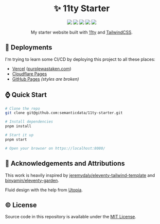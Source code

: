 <h1 align="center">✨ 11ty Starter</h1>

<p align="center">
  <img src="https://img.shields.io/github/languages/code-size/semanticdata/11ty-starter" />
  <img src="https://img.shields.io/github/repo-size/semanticdata/11ty-starter" />
  <img src="https://img.shields.io/github/commit-activity/t/semanticdata/11ty-starter" />
  <img src="https://img.shields.io/github/last-commit/semanticdata/11ty-starter" />
  <img src="https://img.shields.io/website/https/miguelpimentel.do/11ty-starter.svg" />
</p>

<p align="center">My starter website built with <a href="https://www.11ty.dev/">11ty</a> and <a href="https://tailwindcss.com/">TailwindCSS</a>.</p>

## 🚀 Deployments

I'm trying to learn some CI/CD by deploying this project to all these places:

- [Vercel](https://11ty-starter-chi.vercel.app/) ([purplewastaken.com](https://purplewastaken.com/))
- [Cloudflare Pages](https://11ty-starter-4uy.pages.dev/)
- [GitHub Pages](https://miguelpimentel.do/11ty-starter/) *(styles are broken)*

## ⌚ Quick Start

```bash
# Clone the repo
git clone git@github.com:semanticdata/11ty-starter.git

# Install dependencies
pnpm install

# Start it up
pnpm start

# Open your browser on https://localhost:8080/
```

## 🙌 Acknowledgements and Attributions

This work is heavily inspired by [jeremydaly/eleventy-tailwind-template](https://github.com/jeremydaly/eleventy-tailwind-template) and [binyamin/eleventy-garden](https://github.com/binyamin/eleventy-garden).

Fluid design with the help from [Utopia](https://utopia.fyi/).

## © License

Source code in this repository is available under the [MIT License](LICENSE).
